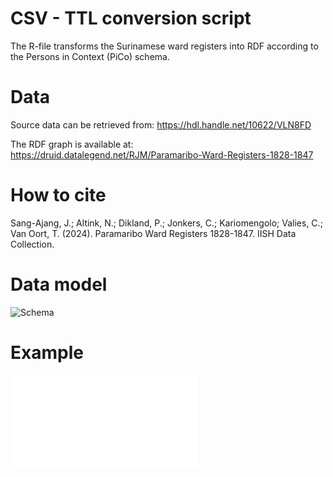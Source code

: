 # CSV - TTL conversion script
The R-file transforms the Surinamese ward registers into RDF according to the Persons in Context (PiCo) schema. 

# Data
Source data can be retrieved from: https://hdl.handle.net/10622/VLN8FD

The RDF graph is available at: https://druid.datalegend.net/RJM/Paramaribo-Ward-Registers-1828-1847

# How to cite
Sang-Ajang, J.; Altink, N.; Dikland, P.; Jonkers, C.; Kariomengolo; Valies, C.; Van Oort, T. (2024). Paramaribo Ward Registers 1828-1847. IISH Data Collection. 

# Data model
![Schema](Schema/Schema.png)

# Example
![example ttl file](Example/SR.ttl)
